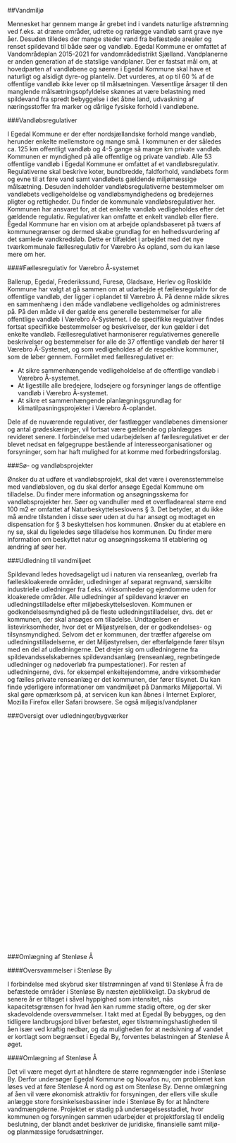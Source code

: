 ##Vandmiljø

Mennesket har gennem mange år grebet ind i vandets naturlige afstrømning ved f.eks. at dræne områder, udrette og rørlægge vandløb samt grave nye åer. Desuden tilledes der mange steder vand fra befæstede arealer og renset spildevand til både søer og vandløb.
Egedal Kommune er omfattet af Vandområdeplan 2015-2021 for vandområdedistrikt Sjælland. Vandplanerne er anden generation af de statslige vandplaner.
Der er fastsat mål om, at hovedparten af vandløbene og søerne i Egedal Kommune skal have et naturligt og alsidigt dyre-og planteliv. Det vurderes, at op til 60 % af de offentlige vandløb ikke lever op til målsætningen. Væsentlige årsager til den manglende målsætningsopfyldelse skønnes at være belastning med spildevand fra spredt bebyggelse i det åbne land, udvaskning af næringsstoffer fra marker og dårlige fysiske forhold i vandløbene.

###Vandløbsregulativer

I Egedal Kommune er der efter nordsjællandske forhold mange vandløb, herunder enkelte mellemstore og mange små. I kommunen er der således ca. 125 km offentligt vandløb og 4-5 gange så mange km private vandløb. Kommunen er myndighed på alle offentlige og private vandløb.
Alle 53 offentlige vandløb i Egedal Kommune er omfattet af et vandløbsregulativ. Regulativerne skal beskrive koter, bundbredde, faldforhold, vandløbets form og evne til at føre vand samt vandløbets gældende miljømæssige målsætning. Desuden indeholder vandløbsregulativerne bestemmelser om vandløbets vedligeholdelse og vandløbsmyndighedens og bredejernes pligter og rettigheder. Du finder de kommunale vandløbsregulativer her.
Kommunen har ansvaret for, at det enkelte vandløb vedligeholdes efter det gældende regulativ. Regulativer kan omfatte et enkelt vandløb eller flere. Egedal Kommune har en vision om at arbejde oplandsbaseret på tværs af kommunegrænser og dermed skabe grundlag for en helhedsvurdering af det samlede vandkredsløb. Dette er tilfældet i arbejdet med det nye tværkommunale fællesregulativ for Værebro Ås opland, som du kan læse mere om her.

####Fællesregulativ for Værebro Å-systemet

Ballerup, Egedal, Frederikssund, Furesø, Gladsaxe, Herlev og Roskilde Kommune har valgt at gå sammen om at udarbejde et fællesregulativ for de offentlige vandløb, der ligger i oplandet til Værebro Å. På denne måde sikres en sammenhæng i den måde vandløbene vedligeholdes og administreres på. På den måde vil der gælde ens generelle bestemmelser for alle offentlige vandløb i Værebro Å-Systemet. I de specifikke regulativer findes fortsat specifikke bestemmelser og beskrivelser, der kun gælder i det enkelte vandløb. Fællesregulativet harmoniserer regulativernes generelle beskrivelser og bestemmelser for alle de 37 offentlige vandløb der hører til Værebro Å-Systemet, og som vedligeholdes af de respektive kommuner, som de løber gennem.
Formålet med fællesregulativet er:

- At sikre sammenhængende vedligeholdelse af de offentlige vandløb i Værebro Å-systemet.
- At ligestille alle bredejere, lodsejere og forsyninger langs de offentlige vandløb i Værebro Å-systemet.
- At sikre et sammenhængende planlægningsgrundlag for klimatilpasningsprojekter i Værebro Å-oplandet.

Dele af de nuværende regulativer, der fastlægger vandløbenes dimensioner og antal grødeskæringer, vil fortsat være gældende og planlægges revideret senere. I forbindelse med udarbejdelsen af fællesregulativet er der blevet nedsat en følgegruppe bestående af interesseorganisationer og forsyninger, som har haft mulighed for at komme med forbedringsforslag.

###Sø- og vandløbsprojekter

Ønsker du at udføre et vandløbsprojekt, skal det være i overensstemmelse med vandløbsloven, og du skal derfor ansøge Egedal Kommune om tilladelse. Du finder mere information og ansøgningsskema for vandløbsprojekter her.
Søer og vandhuller med et overfladeareal større end 100 m2 er omfattet af Naturbeskyttelseslovens § 3. Det betyder, at du ikke må ændre tilstanden i disse søer uden at du har ansøgt og modtaget en dispensation for § 3 beskyttelsen hos kommunen. Ønsker du at etablere en ny sø, skal du ligeledes søge tilladelse hos kommunen. Du finder mere information om beskyttet natur og ansøgningsskema til etablering og ændring af søer her.

###Udledning til vandmiljøet

Spildevand ledes hovedsageligt ud i naturen via renseanlæg, overløb fra fælleskloakerede områder, udledninger af separat regnvand, særskilte industrielle udledninger fra f.eks. virksomheder og ejendomme uden for kloakerede områder. Alle udledninger af spildevand kræver en udledningstilladelse efter miljøbeskyttelsesloven. Kommunen er godkendelsesmyndighed på de fleste udledningstilladelser, dvs. det er kommunen, der skal ansøges om tilladelse. Undtagelsen er listevirksomheder, hvor det er Miljøstyrelsen, der er godkendelses- og tilsynsmyndighed. Selvom det er kommunen, der træffer afgørelse om udledningstilladelserne, er det Miljøstyrelsen, der efterfølgende fører tilsyn med en del af udledningerne. Det drejer sig om udledningerne fra spildevandsselskabernes spildevandsanlæg (renseanlæg, regnbetingede udledninger og nødoverløb fra pumpestationer). For resten af udledningerne, dvs. for eksempel enkeltejendomme, andre virksomheder og fælles private renseanlæg er det kommunen, der fører tilsynet.
Du kan finde yderligere informationer om vandmiljøet på Danmarks Miljøportal. Vi skal gøre opmærksom på, at servicen kun kan åbnes i Internet Explorer, Mozilla Firefox eller Safari browsere.
Se også miljøgis/vandplaner

###Oversigt over udledninger/bygværker

<div id="minimapbody" style="width:auto; height:500px;"></div>

###Omlægning af Stenløse Å

####Oversvømmelser i Stenløse By

I forbindelse med skybrud sker tilstrømningen af vand til Stenløse Å fra de befæstede områder i Stenløse By næsten øjeblikkeligt. Da skybrud de senere år er tiltaget i såvel hyppighed som intensitet, nås kapacitetsgrænsen for hvad åen kan rumme stadig oftere, og der sker skadevoldende oversvømmelser.
I takt med at Egedal By bebygges, og den tidligere landbrugsjord bliver befæstet, øger tilstrømningshastigheden til åen især ved kraftig nedbør, og da muligheden for at nedsivning af vandet er kortlagt som begrænset i Egedal By, forventes belastningen af Stenløse Å øget.

####Omlægning af Stenløse Å

Det vil være meget dyrt at håndtere de større regnmængder inde i Stenløse By. Derfor undersøger Egedal Kommune og Novafos nu, om problemet kan løses ved at føre Stenløse Å nord og øst om Stenløse By. Denne omlægning af åen vil være økonomisk attraktiv for forsyningen, der ellers ville skulle anlægge store forsinkelsesbassiner inde i Stenløse By for at håndtere vandmængderne. Projektet er stadig på undersøgelsesstadiet, hvor kommunen og forsyningen sammen udarbejder et projektforslag til endelig beslutning, der blandt andet beskriver de juridiske, finansielle samt miljø- og planmæssige forudsætninger.

<script type="text/javascript" src="http://infokort.egedalkommune.dk/clientapi/minimap2/mmloader.js"></script>
<script type="text/javascript">
      window.addEventListener('load', function(){ MiniMap.createMiniMap({mapDiv: 'minimapbody', minimapId: 'c1c0deef-2397-405b-9135-f2986a4b1aaf'}) });
</script>
